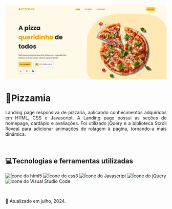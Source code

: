 <p align="center">
  <img loading="lazy" src="assets/img/capa-projetoPizzamia.jpeg"  width="600" height="auto"  alt="Capa do projeto 'Relógio Digital'"/>
</p>

<h1>🍕Pizzamia</h1>
<p align="justify"> 
  Landing page responsiva de pizzaria, aplicando conhecimentos adquiridos em HTML, CSS e Javascript. A Landing page possui as seções de homepage, cardápio e avaliações. Foi utilizado jQuery e a biblioteca Scroll Reveal para adicionar animações de rolagem à página, tornando-a mais dinâmica.
</p><br>

<h2>💻Tecnologias e ferramentas utilizadas</h2>
<p>
  <img loading="lazy" src="https://cdn.jsdelivr.net/gh/devicons/devicon@latest/icons/html5/html5-original.svg" width="40" height="40" alt="Ícone do html5"/> 
  <img loading="lazy" src="https://cdn.jsdelivr.net/gh/devicons/devicon@latest/icons/css3/css3-original.svg" width="40" height="40" alt="Ícone do css3"/> 
  <img loading="lazy" src="https://cdn.jsdelivr.net/gh/devicons/devicon@latest/icons/javascript/javascript-original.svg" width="40" height="40" alt="Ícone do Javascript"/>   
  <img loading="lazy" src="https://cdn.jsdelivr.net/gh/devicons/devicon@latest/icons/jquery/jquery-plain-wordmark.svg" width="40" height="40" alt="Ícone do jQuery"/>
  <img loading="lazy" src="https://cdn.jsdelivr.net/gh/devicons/devicon@latest/icons/vscode/vscode-original.svg" width="40" height="40" alt="Ícone do Visual Studio Code"/>        
</p><br>

<p>📆 Atualizado em julho, 2024.</p><br>